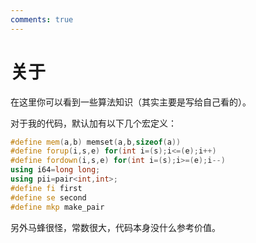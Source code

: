 ```yaml
---
comments: true
---
```



# 关于

在这里你可以看到一些算法知识（其实主要是写给自己看的）。

对于我的代码，默认加有以下几个宏定义：

```cpp
#define mem(a,b) memset(a,b,sizeof(a))
#define forup(i,s,e) for(int i=(s);i<=(e);i++)
#define fordown(i,s,e) for(int i=(s);i>=(e);i--)
using i64=long long;
using pii=pair<int,int>;
#define fi first
#define se second
#define mkp make_pair
```

另外马蜂很怪，常数很大，代码本身没什么参考价值。